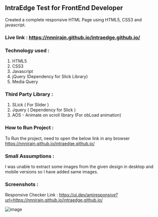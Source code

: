 ## IntraEdge Test for FrontEnd Developer

Created a complete responsive HTML Page using HTML5, CSS3 and javascript.

### Live link : https://nnnirajn.github.io/intraedge.github.io/

### Technology used :
1. HTML5
2. CSS3 
3. Javascript
4. jQuery (Dependency for Slick Library)
5. Media Query 

### Third Party Library :
1. SLick ( For Slider )
2. Jquery ( Dependency for Slick )
3. AOS - Animate on scroll library (For obLoad animation) 

### How to Run Project :
To Run the project, need to open the below link in any browser 
https://nnnirajn.github.io/intraedge.github.io/

### Small Assumptions :
I was unable to extract some images from the given design in desktop and mobile versions so I have added same images.

### Screenshots :
Responsive Checker Link : https://ui.dev/amiresponsive?url=https://nnnirajn.github.io/intraedge.github.io/


![image](https://github.com/nnnirajn/intraedge.github.io/assets/33897387/d2c0c6ca-0819-485f-99b8-f45ad4b44cec)


